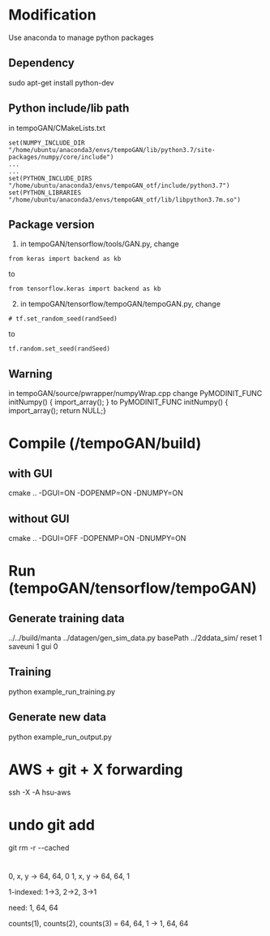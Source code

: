 # Modification
Use anaconda to manage python packages
## Dependency
sudo apt-get install python-dev
## Python include/lib path
in tempoGAN/CMakeLists.txt
```
set(NUMPY_INCLUDE_DIR "/home/ubuntu/anaconda3/envs/tempoGAN/lib/python3.7/site-packages/numpy/core/include")
...
...
set(PYTHON_INCLUDE_DIRS "/home/ubuntu/anaconda3/envs/tempoGAN_otf/include/python3.7")
set(PYTHON_LIBRARIES "/home/ubuntu/anaconda3/envs/tempoGAN_otf/lib/libpython3.7m.so")
```
## Package version
1. in tempoGAN/tensorflow/tools/GAN.py, change 
```
from keras import backend as kb
```
to 
```
from tensorflow.keras import backend as kb
```
2. in tempoGAN/tensorflow/tempoGAN/tempoGAN.py, change
```
# tf.set_random_seed(randSeed)
```
to
```
tf.random.set_seed(randSeed)
```
## Warning
in tempoGAN/source/pwrapper/numpyWrap.cpp
change 
PyMODINIT_FUNC initNumpy() { import_array(); }
to 
PyMODINIT_FUNC initNumpy() { import_array(); return NULL;}

# Compile (/tempoGAN/build)
## with GUI
cmake .. -DGUI=ON -DOPENMP=ON -DNUMPY=ON
## without GUI
cmake .. -DGUI=OFF -DOPENMP=ON -DNUMPY=ON

# Run (tempoGAN/tensorflow/tempoGAN)
## Generate training data
../../build/manta ../datagen/gen_sim_data.py basePath ../2ddata_sim/ reset 1 saveuni 1 gui 0
## Training
python example_run_training.py
## Generate new data
python example_run_output.py
# AWS + git + X forwarding
ssh -X -A hsu-aws

# undo git add
git rm -r  --cached  <files>


#
0, x, y -> 64, 64, 0
1, x, y -> 64, 64, 1

1-indexed: 1->3, 2->2, 3->1

need: 1, 64, 64 

counts(1), counts(2), counts(3) = 64, 64, 1 -> 1, 64, 64 